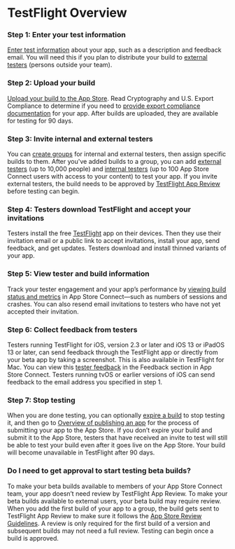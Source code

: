# TestFlight Overview

### Step 1: Enter your test information

[Enter test information](https://help.apple.com/app-store-connect/#/deva50a6ab41) about your app, such as a description and feedback email. You will need this if you plan to distribute your build to [external testers](https://help.apple.com/app-store-connect/#/deved4d898a5) (persons outside your team).

### Step 2: Upload your build

[Upload your build to the App Store](https://help.apple.com/app-store-connect/#/dev82a6a9d79). Read Cryptography and U.S. Export Compliance to determine if you need to [provide export compliance documentation](https://help.apple.com/app-store-connect/#/dev88f5c7bf9) for your app. After builds are uploaded, they are available for testing for 90 days.

### Step 3: Invite internal and external testers

You can [create groups](https://help.apple.com/app-store-connect/#/dev839fb66e9?sub=dev5729d06b3) for internal and external testers, then assign specific builds to them. After you've added builds to a group, you can add [external testers](https://help.apple.com/app-store-connect/#/dev859139543?sub=dev6fe14bffe) (up to 10,000 people) and [internal testers](https://help.apple.com/app-store-connect/#/dev839fb66e9?sub=devfefc41353) (up to 100 App Store Connect users with access to your content) to test your app. If you invite external testers, the build needs to be approved by [TestFlight App Review](https://help.apple.com/app-store-connect/#/dev3bfa33892) before testing can begin.

### Step 4: Testers download TestFlight and accept your invitations

Testers install the free [TestFlight](https://help.apple.com/app-store-connect/#/devf00dd882d) app on their devices. Then they use their invitation email or a public link to accept invitations, install your app, send feedback, and get updates. Testers download and install thinned variants of your app.

### Step 5: View tester and build information

Track your tester engagement and your app’s performance by [viewing build status and metrics](https://help.apple.com/app-store-connect/#/dev78d0a8f87) in App Store Connect—such as numbers of sessions and crashes. You can also resend email invitations to testers who have not yet accepted their invitation.

### Step 6: Collect feedback from testers

Testers running TestFlight for iOS, version 2.3 or later and iOS 13 or iPadOS 13 or later, can send feedback through the TestFlight app or directly from your beta app by taking a screenshot. This is also available in TestFlight for Mac. You can view this [tester feedback](https://help.apple.com/app-store-connect/#/devb8f497c5e) in the Feedback section in App Store Connect. Testers running tvOS or earlier versions of iOS can send feedback to the email address you specified in step 1.

### Step 7: Stop testing

When you are done testing, you can optionally [expire a build](https://help.apple.com/app-store-connect/#/dev82e9b4303) to stop testing it, and then go to [Overview of publishing an app](https://help.apple.com/app-store-connect/#/dev34e9bbb5a) for the process of submitting your app to the App Store. If you don’t expire your build and submit it to the App Store, testers that have received an invite to test will still be able to test your build even after it goes live on the App Store. Your build will become unavailable in TestFlight after 90 days.

### Do I need to get approval to start testing beta builds?

To make your beta builds available to members of your App Store Connect team, your app doesn’t need review by TestFlight App Review. To make your beta builds available to external users, your beta build may require review. When you add the first build of your app to a group, the build gets sent to TestFlight App Review to make sure it follows the [App Store Review Guidelines](https://developer.apple.com/app-store/review/guidelines/). A review is only required for the first build of a version and subsequent builds may not need a full review. Testing can begin once a build is approved.

